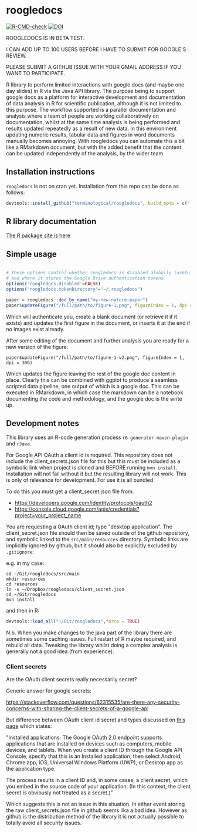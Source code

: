 # roogledocs

[![R-CMD-check](https://github.com/terminological/roogledocs/workflows/R-CMD-check/badge.svg)](https://github.com/terminological/roogledocs/actions)
[![DOI](https://zenodo.org/badge/475030092.svg)](https://zenodo.org/badge/latestdoi/475030092)


ROOGLEDOCS IS IN BETA TEST. 

I CAN ADD UP TO 100 USERS BEFORE I HAVE TO SUBMIT FOR GOOGLE'S REVIEW.

PLEASE SUBMIT A GITHUB ISSUE WITH YOUR GMAIL ADDRESS IF YOU WANT TO PARTICIPATE.

R library to perform limited interactions with google docs (and maybe one day slides)
in R via the Java API library. The purpose being to support google docs as a 
platform for interactive development and documentation of data analysis in R for scientific
publication, although it is not limited to this purpose. The workflow supported is a parallel documentation and analysis
where a team of people are working collaboratively on documentation, whilst at the same time analysis 
is being performed and results updated repeatedly as a result of new data. In this environment updating
numeric results, tabular data and figures in word documents manually becomes annoying. With roogledocs
you can automate this a bit like a RMarkdown document, but with the added benefit that the content 
can be updated independently of the analysis, by the wider team. 

## Installation instructions

`roogledocs` is not on cran yet. Installation from this repo can be done as follows:

```R
devtools::install_github("terminological/roogledocs", build_opts = c("--no-multiarch"))
```

## R library documentation

[The R package site is here](https://terminological.github.io/roogledocs/docs/)

## Simple usage

```R

# These options control whether roogledocs is disabled globally (useful for testing)
# and where it stores the Google Drive authentication tokens
options('roogledocs.disabled'=FALSE)
options("roogledocs.tokenDirectory"="~/.roogledocs")

paper = roogledocs::doc_by_name("my-new-nature-paper")
paper$updateFigure("/full/path/to/figure-1.png", figureIndex = 1, dpi = 300)
```

Which will authenticate you, create a blank document (or retrieve it if it exists) and 
updates the first figure in the document, or inserts it at the end if no images exist
already.

After some editing of the document and further analysis you are ready for a new version of the figure:

```{R}
paper$updateFigure("/full/path/to/figure-1-v2.png", figureIndex = 1, dpi = 300)
```

Which updates the figure leaving the rest of the google doc content in place. Clearly this can be combined with ggplot 
to produce a seamless scripted data pipeline, one output of which is a google doc. This can be executed in RMarkdown, in 
which case the markdown can be a notebook documenting the code and methodology, and the google doc is the write up.   

## Development notes

This library uses an R-code generation process `r6-generator-maven-plugin` and `rJava`. 

For Google API OAuth a client id is required. This repository does not include the client_secrets.json file for this but this
must be included as a symbolic link when project is cloned and BEFORE running `mvn install`. Installation will not fail without
it but the resulting library will not work. This is only of relevance for development. For use it is all bundled

To do this you must get a client_secret.json file from:

- <https://developers.google.com/identity/protocols/oauth2>
- <https://console.cloud.google.com/apis/credentials?project=your_project_name>

You are requesting a OAuth client id; type "desktop application". The client_secret.json file should then be saved outside of
the github repository, and symbolic linked to the `src/main/resources` directory. Symbolic links are implicitly ignored by github, 
but it should also be explicitly excluded by `.gitignore`:

e.g. in my case:

```
cd ~/Git/roogledocs/src/main
mkdir resources
cd resources
ln -s ~/Dropbox/roogledocs/client_secret.json
cd ~/Git/roogledocs
mvn install
```

and then in R:


```R
devtools::load_all("~/Git/roogledocs",force = TRUE)
```

N.b. When you make changes to the java part of the library there are sometimes some caching issues. Full restart of R maybe 
required, and rebuild all data. Tweaking the library whilst doing a complex analysis is generally not a good idea (from experience).

### Client secrets

Are the OAuth client secrets really necessarily secret?

Generic answer for google secrets:

<https://stackoverflow.com/questions/62315535/are-there-any-security-concerns-with-sharing-the-client-secrets-of-a-google-api>

But difference between OAuth client id secret and types discussed on [this page](https://developers.google.com/identity/protocols/oauth2)
which states:

"Installed applications: The Google OAuth 2.0 endpoint supports applications that are installed on devices such as computers, mobile devices, 
and tablets. When you create a client ID through the Google API Console, specify that this is an Installed application, then select Android, 
Chrome app, iOS, Universal Windows Platform (UWP), or Desktop app as the application type.

The process results in a client ID and, in some cases, a client secret, which you embed in the source code of your application. (In this context, 
the client secret is obviously not treated as a secret.)"

Which suggests this is not an issue in this situation. In either event storing the raw client_secrets.json file in github seems lika a bad idea. However 
as github is the distribution method of the library it is not actually possible to totally avoid all security issues.

